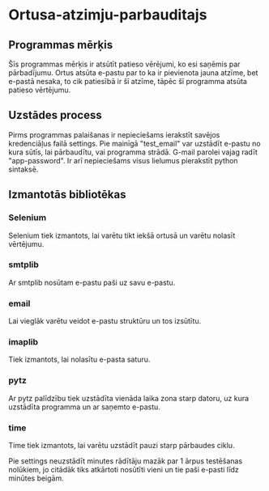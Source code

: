# Ortusa-atzimju-parbauditajs

## Programmas mērķis
Šīs programmas mērķis ir atsūtīt patieso vērējumi, ko esi saņēmis par pārbadījumu. Ortus atsūta e-pastu par to ka ir pievienota jauna atzīme, bet e-pastā nesaka, to cik patiesībā ir šī atzīme, tāpēc šī programma atsūta patieso vērtējumu.

## Uzstādes process
Pirms programmas palaišanas ir nepieciešams ierakstīt savējos kredenciāļus failā settings. Pie mainīgā "test_email" var uzstādīt e-pastu no kura sūtīs, lai pārbaudītu, vai programma strādā. G-mail parolei vajag radīt "app-password". Ir arī nepieciešams visus lielumus pierakstīt python sintaksē.



## Izmantotās bibliotēkas
### Selenium
Selenium tiek izmantots, lai varētu tikt iekšā ortusā un varētu nolasīt vērtējumu.

### smtplib
Ar smtplib nosūtam e-pastu paši uz savu e-pastu.

### email
Lai vieglāk varētu veidot e-pastu struktūru un tos izsūtītu.

### imaplib
Tiek izmantots, lai nolasītu e-pasta saturu.

### pytz
Ar pytz palīdzību tiek uzstādīta vienāda laika zona starp datoru, uz kura uzstādīta programma un ar saņemto e-pastu.

### time
Time tiek izmantots, lai varētu uzstādīt pauzi starp pārbaudes ciklu.


Pie settings neuzstādīt minutes rādītāju mazāk par 1 ārpus testēšanas nolūkiem, jo citādāk tiks atkārtoti nosūtīti vieni un tie paši e-pasti līdz minūtes beigām.
